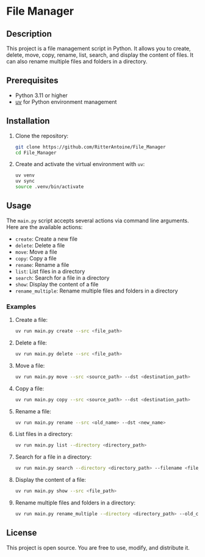 # File Manager

## Description

This project is a file management script in Python. It allows you to create, delete, move, copy, rename, list, search, and display the content of files. It can also rename multiple files and folders in a directory.

## Prerequisites

- Python 3.11 or higher
- [uv](https://github.com/astral-sh/uv) for Python environment management

## Installation

1. Clone the repository:
    ```sh
    git clone https://github.com/RitterAntoine/File_Manager
    cd File_Manager
    ```

2. Create and activate the virtual environment with `uv`:
    ```sh
    uv venv
    uv sync
    source .venv/bin/activate
    ```

## Usage

The `main.py` script accepts several actions via command line arguments. Here are the available actions:

- `create`: Create a new file
- `delete`: Delete a file
- `move`: Move a file
- `copy`: Copy a file
- `rename`: Rename a file
- `list`: List files in a directory
- `search`: Search for a file in a directory
- `show`: Display the content of a file
- `rename_multiple`: Rename multiple files and folders in a directory

### Examples

1. Create a file:
    ```sh
    uv run main.py create --src <file_path>
    ```

2. Delete a file:
    ```sh
    uv run main.py delete --src <file_path>
    ```

3. Move a file:
    ```sh
    uv run main.py move --src <source_path> --dst <destination_path>
    ```

4. Copy a file:
    ```sh
    uv run main.py copy --src <source_path> --dst <destination_path>
    ```

5. Rename a file:
    ```sh
    uv run main.py rename --src <old_name> --dst <new_name>
    ```

6. List files in a directory:
    ```sh
    uv run main.py list --directory <directory_path>
    ```

7. Search for a file in a directory:
    ```sh
    uv run main.py search --directory <directory_path> --filename <file_name>
    ```

8. Display the content of a file:
    ```sh
    uv run main.py show --src <file_path>
    ```

9. Rename multiple files and folders in a directory:
    ```sh
    uv run main.py rename_multiple --directory <directory_path> --old_char <old_character> --new_char <new_character> [--recursive]
    ```

## License

This project is open source. You are free to use, modify, and distribute it.